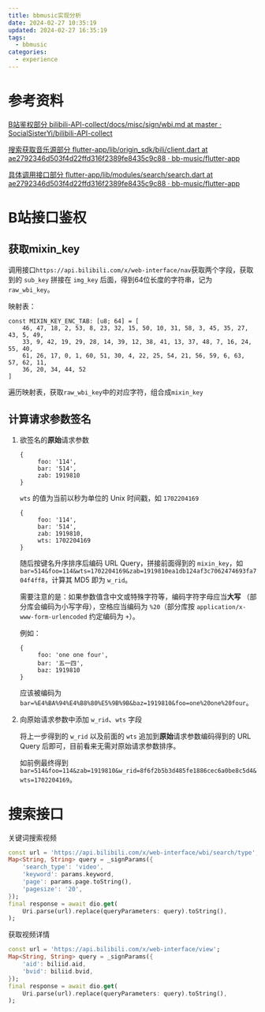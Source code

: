 ```yaml
---
title: bbmusic实现分析
date: 2024-02-27 10:35:19
updated: 2024-02-27 16:35:19
tags:
  - bbmusic
categories:
  - experience
---
```


# 参考资料

[B站鉴权部分 bilibili-API-collect/docs/misc/sign/wbi.md at master · SocialSisterYi/bilibili-API-collect](https://github.com/SocialSisterYi/bilibili-API-collect/blob/master/docs/misc/sign/wbi.md)

[搜索获取音乐源部分 flutter-app/lib/origin_sdk/bili/client.dart at ae2792346d503f4d22ffd316f2389fe8435c9c88 · bb-music/flutter-app](https://github.com/bb-music/flutter-app/blob/ae2792346d503f4d22ffd316f2389fe8435c9c88/lib/origin_sdk/bili/client.dart)

[具体调用接口部分 flutter-app/lib/modules/search/search.dart at ae2792346d503f4d22ffd316f2389fe8435c9c88 · bb-music/flutter-app](https://github.com/bb-music/flutter-app/blob/ae2792346d503f4d22ffd316f2389fe8435c9c88/lib/modules/search/search.dart)

# B站接口鉴权

## 获取mixin_key

调用接口`https://api.bilibili.com/x/web-interface/nav`获取两个字段，获取到的 `sub_key` 拼接在 `img_key` 后面，得到64位长度的字符串，记为 `raw_wbi_key`。

映射表：

```
const MIXIN_KEY_ENC_TAB: [u8; 64] = [
    46, 47, 18, 2, 53, 8, 23, 32, 15, 50, 10, 31, 58, 3, 45, 35, 27, 43, 5, 49,
    33, 9, 42, 19, 29, 28, 14, 39, 12, 38, 41, 13, 37, 48, 7, 16, 24, 55, 40,
    61, 26, 17, 0, 1, 60, 51, 30, 4, 22, 25, 54, 21, 56, 59, 6, 63, 57, 62, 11,
    36, 20, 34, 44, 52
]
```

遍历映射表，获取`raw_wbi_key`中的对应字符，组合成`mixin_key`

## 计算请求参数签名

1. 欲签名的**原始**请求参数

   ```
   {
        foo: '114',
        bar: '514',
        zab: 1919810
   }
   ```

   `wts` 的值为当前以秒为单位的 Unix 时间戳，如 `1702204169`

   ```
   {
        foo: '114',
        bar: '514',
        zab: 1919810,
        wts: 1702204169
   }
   ```

   随后按键名升序排序后编码 URL Query，拼接前面得到的 `mixin_key`，如 `bar=514&foo=114&wts=1702204169&zab=1919810ea1db124af3c7062474693fa704f4ff8`，计算其 MD5 即为 `w_rid`。

   需要注意的是：如果参数值含中文或特殊字符等，编码字符字母应当**大写** （部分库会编码为小写字母），空格应当编码为 `%20`（部分库按 `application/x-www-form-urlencoded` 约定编码为 `+`）。

   例如：

   ```
   {
        foo: 'one one four',
        bar: '五一四',
        baz: 1919810
   }
   ```

   应该被编码为 `bar=%E4%BA%94%E4%B8%80%E5%9B%9B&baz=1919810&foo=one%20one%20four`。

2. 向原始请求参数中添加 `w_rid`、`wts` 字段

   将上一步得到的 `w_rid` 以及前面的 `wts` 追加到**原始**请求参数编码得到的 URL Query 后即可，目前看来无需对原始请求参数排序。

   如前例最终得到 `bar=514&foo=114&zab=1919810&w_rid=8f6f2b5b3d485fe1886cec6a0be8c5d4&wts=1702204169`。

# 搜索接口

关键词搜索视频

```dart
const url = 'https://api.bilibili.com/x/web-interface/wbi/search/type';
Map<String, String> query = _signParams({
    'search_type': 'video',
    'keyword': params.keyword,
    'page': params.page.toString(),
    'pagesize': '20',
});
final response = await dio.get(
    Uri.parse(url).replace(queryParameters: query).toString(),
);
```

获取视频详情

```dart
const url = 'https://api.bilibili.com/x/web-interface/view';
Map<String, String> query = _signParams({
    'aid': biliid.aid,
    'bvid': biliid.bvid,
});
final response = await dio.get(
    Uri.parse(url).replace(queryParameters: query).toString(),
);
```

